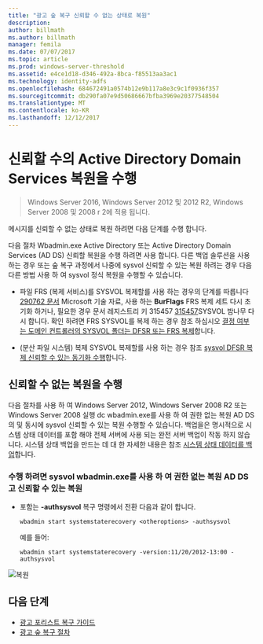 ```yaml
---
title: "광고 숲 복구 신뢰할 수 없는 상태로 복원"
description: 
author: billmath
ms.author: billmath
manager: femila
ms.date: 07/07/2017
ms.topic: article
ms.prod: windows-server-threshold
ms.assetid: e4ce1d18-d346-492a-8bca-f85513aa3ac1
ms.technology: identity-adfs
ms.openlocfilehash: 684672491a0574b12e9b117a8e3c9c1f0936f357
ms.sourcegitcommit: db290fa07e9d50686667bfba3969e20377548504
ms.translationtype: MT
ms.contentlocale: ko-KR
ms.lasthandoff: 12/12/2017
---
```

# <a name="performing-a-nonauthoritative-restore-of-active-directory-domain-services"></a>신뢰할 수의 Active Directory Domain Services 복원을 수행 

>Windows Server 2016, Windows Server 2012 및 2012 R2, Windows Server 2008 및 2008 r 2에 적용 됩니다.
 
 메시지를 신뢰할 수 없는 상태로 복원 하려면 다음 단계를 수행 합니다.  
  
 다음 절차 Wbadmin.exe Active Directory 또는 Active Directory Domain Services (AD DS) 신뢰할 복원을 수행 하려면 사용 합니다. 다른 백업 솔루션을 사용 하는 경우 또는 숲 복구 과정에서 나중에 sysvol 신뢰할 수 있는 복원 하려는 경우 다음 다른 방법 사용 하 여 sysvol 정식 복원을 수행할 수 있습니다.  
  
-   파일 FRS (복제 서비스)를 SYSVOL 복제할를 사용 하는 경우의 단계를 따릅니다 [290762 문서](https://go.microsoft.com/fwlink/?LinkId=148443) Microsoft 기술 자료, 사용 하는 **BurFlags** FRS 복제 세트 다시 초기화 하거나, 필요한 경우 문서 레지스트리 키 315457 [315457](https://support.microsoft.com/kb/315457)SYSVOL 밤나무 다시 합니다. 확인 하려면 FRS SYSVOL를 복제 하는 경우 참조 하십시오 [결정 여부는 도메인 컨트롤러의 SYSVOL 폴더는 DFSR 또는 FRS 복제](https://msdn.microsoft.com/en-us/library/windows/desktop/cc507518.aspx#determining_whether_a_domain_controller_s_sysvol_folder_is_replicated_by_dfsr_or_frs)합니다.  
  
-   (분산 파일 시스템) 복제 SYSVOL 복제할를 사용 하는 경우 참조 [sysvol DFSR 복제 신뢰할 수 있는 동기화 수행](AD-Forest-Recovery-Authoritative-Recovery-SYSVOL.md)합니다.  
  
 
## <a name="performing-a-nonauthoritative-restore"></a>신뢰할 수 없는 복원을 수행  
 다음 절차를 사용 하 여 Windows Server 2012, Windows Server 2008 R2 또는 Windows Server 2008 실행 dc wbadmin.exe를 사용 하 여 권한 없는 복원 AD DS의 및 동시에 sysvol 신뢰할 수 있는 복원 수행할 수 있습니다. 백업을은 명시적으로 시스템 상태 데이터를 포함 해야 전체 서버에 사용 되는 완전 서버 백업이 작동 하지 않습니다. 시스템 상태 백업을 만드는 데 대 한 자세한 내용은 참조 [시스템 상태 데이터를 백업](AD-Forest-Recovery-Backing-up-System-State.md)합니다.  
  
### <a name="to-perform-a-nonauthoritative-restore-of-ad-ds-and-authoritative-restore-of-sysvol-using-wbadminexe"></a>수행 하려면 sysvol wbadmin.exe를 사용 하 여 권한 없는 복원 AD DS 고 신뢰할 수 있는 복원  
  
-   포함는 **-authsysvol** 복구 명령에서 전환 다음과 같이 합니다.  
  
    ```  
    wbadmin start systemstaterecovery <otheroptions> -authsysvol  
    ```  
  
     예를 들어:  
  
    ```  
    wbadmin start systemstaterecovery -version:11/20/2012-13:00 -authsysvol  
    ```  
  
 ![복원](media/AD-Forest-Recovery-Nonauthoritative-Restore/nonauth.png)

## <a name="next-steps"></a>다음 단계

- [광고 포리스트 복구 가이드](AD-Forest-Recovery-Guide.md)
- [광고 숲 복구 절차](AD-Forest-Recovery-Procedures.md)
